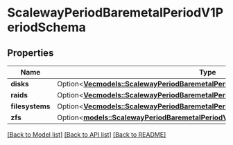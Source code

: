# ScalewayPeriodBaremetalPeriodV1PeriodSchema

## Properties

Name | Type | Description | Notes
------------ | ------------- | ------------- | -------------
**disks** | Option<[**Vec<models::ScalewayPeriodBaremetalPeriodV1PeriodSchemaPeriodDisk>**](scaleway.baremetal.v1.Schema.Disk.md)> |  | [optional]
**raids** | Option<[**Vec<models::ScalewayPeriodBaremetalPeriodV1PeriodSchemaPeriodRaid>**](scaleway.baremetal.v1.Schema.RAID.md)> |  | [optional]
**filesystems** | Option<[**Vec<models::ScalewayPeriodBaremetalPeriodV1PeriodSchemaPeriodFilesystem>**](scaleway.baremetal.v1.Schema.Filesystem.md)> |  | [optional]
**zfs** | Option<[**models::ScalewayPeriodBaremetalPeriodV1PeriodSchemaPeriodZfs**](scaleway.baremetal.v1.Schema.ZFS.md)> |  | [optional]

[[Back to Model list]](../README.md#documentation-for-models) [[Back to API list]](../README.md#documentation-for-api-endpoints) [[Back to README]](../README.md)


